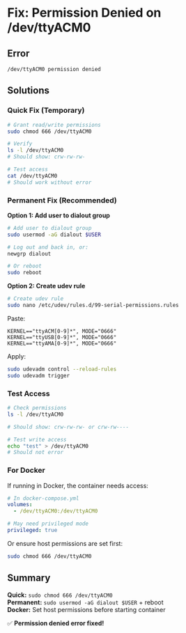 # Fix: Permission Denied on /dev/ttyACM0

## Error
```
/dev/ttyACM0 permission denied
```

## Solutions

### Quick Fix (Temporary)

```bash
# Grant read/write permissions
sudo chmod 666 /dev/ttyACM0

# Verify
ls -l /dev/ttyACM0
# Should show: crw-rw-rw-

# Test access
cat /dev/ttyACM0
# Should work without error
```

### Permanent Fix (Recommended)

**Option 1: Add user to dialout group**
```bash
# Add user to dialout group
sudo usermod -aG dialout $USER

# Log out and back in, or:
newgrp dialout

# Or reboot
sudo reboot
```

**Option 2: Create udev rule**
```bash
# Create udev rule
sudo nano /etc/udev/rules.d/99-serial-permissions.rules
```

Paste:
```
KERNEL=="ttyACM[0-9]*", MODE="0666"
KERNEL=="ttyUSB[0-9]*", MODE="0666"
KERNEL=="ttyAMA[0-9]*", MODE="0666"
```

Apply:
```bash
sudo udevadm control --reload-rules
sudo udevadm trigger
```

### Test Access

```bash
# Check permissions
ls -l /dev/ttyACM0

# Should show: crw-rw-rw- or crw-rw----

# Test write access
echo "test" > /dev/ttyACM0
# Should not error
```

### For Docker

If running in Docker, the container needs access:

```yaml
# In docker-compose.yml
volumes:
  - /dev/ttyACM0:/dev/ttyACM0

# May need privileged mode
privileged: true
```

Or ensure host permissions are set first:
```bash
sudo chmod 666 /dev/ttyACM0
```

## Summary

**Quick:** `sudo chmod 666 /dev/ttyACM0`  
**Permanent:** `sudo usermod -aG dialout $USER` + reboot  
**Docker:** Set host permissions before starting container

✅ **Permission denied error fixed!**


